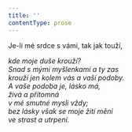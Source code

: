```yaml
---
title: ''
contentType: prose
---
```


<section>

Je-li mé srdce s vámi, tak jak touží,

_kde moje duše krouží?  
Snad s mými myšlenkami a ty zas  
krouží jen kolem vás a vaší podoby.  
A vaše podoba je, lásko má,  
živá a přítomná  
v mé smutné mysli vždy;  
bez lásky však se moje žití mění  
ve strast a utrpení._

</section>
